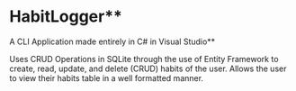 # HabitLogger**
A CLI Application made entirely in C# in Visual Studio**

Uses CRUD Operations in SQLite through the use of Entity Framework to create, read, update, and delete (CRUD) habits of the user.
Allows the user to view their habits table in a well formatted manner.
